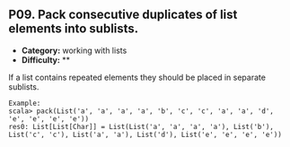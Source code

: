 ## P09. Pack consecutive duplicates of list elements into sublists.

- **Category:** working with lists
- **Difficulty:** **

If a list contains repeated elements they should be placed in separate sublists.

```
Example:
scala> pack(List('a', 'a', 'a', 'a', 'b', 'c', 'c', 'a', 'a', 'd', 'e', 'e', 'e', 'e'))
res0: List[List[Char]] = List(List('a', 'a', 'a', 'a'), List('b'), List('c', 'c'), List('a', 'a'), List('d'), List('e', 'e', 'e', 'e'))
```